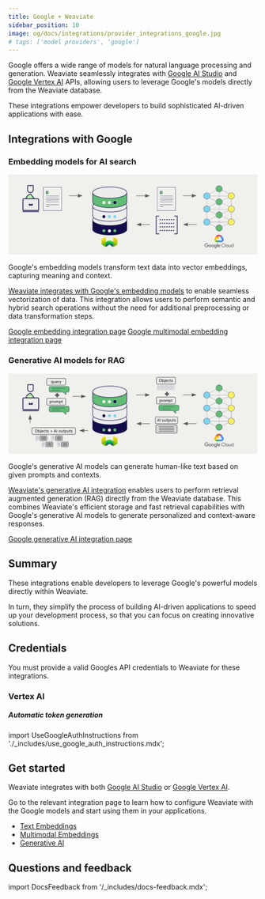 ```yaml
---
title: Google + Weaviate
sidebar_position: 10
image: og/docs/integrations/provider_integrations_google.jpg
# tags: ['model providers', 'google']
---
```


<!-- Note: for images, use https://docs.google.com/presentation/d/15opIcJuaIjEEcs_1Zm8B6pccox2p7_MHSjCnRv4dPfU/edit?usp=sharing -->

Google offers a wide range of models for natural language processing and generation. Weaviate seamlessly integrates with [Google AI Studio](https://ai.google.dev/?utm_source=weaviate&utm_medium=referral&utm_campaign=partnerships&utm_content=) and [Google Vertex AI](https://cloud.google.com/vertex-ai) APIs, allowing users to leverage Google's models directly from the Weaviate database.

These integrations empower developers to build sophisticated AI-driven applications with ease.

## Integrations with Google

### Embedding models for AI search

![Embedding integration illustration](../_includes/integration_google_embedding.png)

Google's embedding models transform text data into vector embeddings, capturing meaning and context.

[Weaviate integrates with Google's embedding models](./embeddings.md) to enable seamless vectorization of data. This integration allows users to perform semantic and hybrid search operations without the need for additional preprocessing or data transformation steps.

[Google embedding integration page](./embeddings.md)
[Google multimodal embedding integration page](./embeddings-multimodal.md)

### Generative AI models for RAG

![Single prompt RAG integration generates individual outputs per search result](../_includes/integration_google_rag_single.png)

Google's generative AI models can generate human-like text based on given prompts and contexts.

[Weaviate's generative AI integration](./generative.md) enables users to perform retrieval augmented generation (RAG) directly from the Weaviate database. This combines Weaviate's efficient storage and fast retrieval capabilities with Google's generative AI models to generate personalized and context-aware responses.

[Google generative AI integration page](./generative.md)

## Summary

These integrations enable developers to leverage Google's powerful models directly within Weaviate.

In turn, they simplify the process of building AI-driven applications to speed up your development process, so that you can focus on creating innovative solutions.

## Credentials

You must provide a valid Googles API credentials to Weaviate for these integrations.

### Vertex AI

##### Automatic token generation

import UseGoogleAuthInstructions from './_includes/use_google_auth_instructions.mdx';

<UseGoogleAuthInstructions/>

## Get started

Weaviate integrates with both [Google AI Studio](https://aistudio.google.com/app/apikey/?utm_source=weaviate&utm_medium=referral&utm_campaign=partnerships&utm_content=) or [Google Vertex AI](https://cloud.google.com/vertex-ai).

Go to the relevant integration page to learn how to configure Weaviate with the Google models and start using them in your applications.

- [Text Embeddings](./embeddings.md)
- [Multimodal Embeddings](./embeddings-multimodal.md)
- [Generative AI](./generative.md)

## Questions and feedback

import DocsFeedback from '/_includes/docs-feedback.mdx';

<DocsFeedback/>
